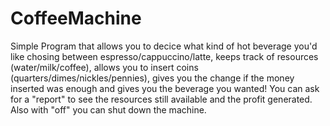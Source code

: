 # CoffeeMachine

Simple Program that allows you to decice what kind of hot beverage you'd like chosing between espresso/cappuccino/latte, 
keeps track of resources (water/milk/coffee),
allows you to insert coins (quarters/dimes/nickles/pennies),
gives you the change if the money inserted was enough and gives you the beverage you wanted!
You can ask for a "report" to see the resources still available and the profit generated.
Also with "off" you can shut down the machine.
